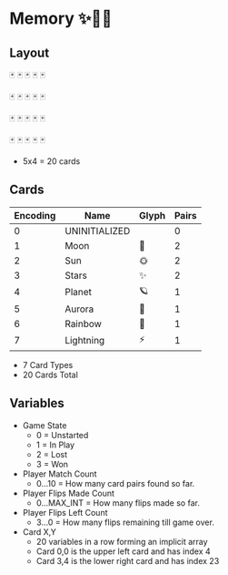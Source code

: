 # Memory ✨🎴🌈

## Layout

🃏 🃏 🃏 🃏 🃏

🃏 🃏 🃏 🃏 🃏

🃏 🃏 🃏 🃏 🃏

🃏 🃏 🃏 🃏 🃏

- 5x4 = 20 cards

## Cards

| Encoding | Name          | Glyph | Pairs |
| -------- | ------------- | ----- | ----- |
| 0        | UNINITIALIZED |       | 0     |
| 1        | Moon          | 🌙    | 2     |
| 2        | Sun           | 🌞    | 2     |
| 3        | Stars         | ✨     | 2     |
| 4        | Planet        | 🪐     | 1     |
| 5        | Aurora        | 🌌    | 1     |
| 6        | Rainbow       | 🌈    | 1     |
| 7        | Lightning     | ⚡     | 1     |

- 7 Card Types
- 20 Cards Total


## Variables

- Game State
    - 0 = Unstarted
    - 1 = In Play
    - 2 = Lost
    - 3 = Won
- Player Match Count
    - 0…10 = How many card pairs found so far.
- Player Flips Made Count
    - 0…MAX_INT = How many flips made so far.
- Player Flips Left Count
    - 3…0 = How many flips remaining till game over.
- Card X,Y
    - 20 variables in a row forming an implicit array
    - Card 0,0 is the upper  left card and has index 4
    - Card 3,4 is the lower right card and has index 23

